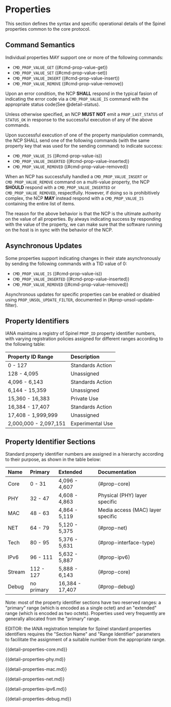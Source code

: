 # Properties

This section defines the syntax and specific operational details
of the Spinel properties common to the core protocol.

## Command Semantics

Individual properties MAY support one or more of the following
commands:

*   `CMD_PROP_VALUE_GET` ((#cmd-prop-value-get))
*   `CMD_PROP_VALUE_SET` ((#cmd-prop-value-set))
*   `CMD_PROP_VALUE_INSERT` ((#cmd-prop-value-insert))
*   `CMD_PROP_VALUE_REMOVE` ((#cmd-prop-value-remove))

Upon an error condition, the NCP **SHALL** respond in the typical
fasion of indicating the error code via a `CMD_PROP_VALUE_IS` command
with the appropriate status code(See @detail-status).

Unless otherwise specified, an NCP **MUST NOT** emit a
`PROP_LAST_STATUS` of `STATUS_OK` in response to the successful
execution of any of the above commands.

Upon successful execution of one of the property manipulation commands, the
NCP SHALL send one of the following commands (with the same property key that
was used for the sending command) to indicate success:

* `CMD_PROP_VALUE_IS` ((#cmd-prop-value-is))
*  `CMD_PROP_VALUE_INSERTED` ((#cmd-prop-value-inserted))
*  `CMD_PROP_VALUE_REMOVED` ((#cmd-prop-value-removed))

When an NCP has successfully handled a `CMD_PROP_VALUE_INSERT` or
`CMD_PROP_VALUE_REMOVE` command on a multi-value property, the NCP
**SHOULD** respond with a `CMD_PROP_VALUE_INSERTED` or
`CMD_PROP_VALUE_REMOVED`, respectfully. However, if doing so is
prohibitively complex, the NCP **MAY** instead respond with a
`CMD_PROP_VALUE_IS` containing the entire list of items.

The reason for the above behavior is that the NCP is the ultimate
authority on the value of all properties. By always indicating success
by responding with the value of the property, we can make sure that
the software running on the host is in sync with the behavior of the NCP.

## Asynchronous Updates

Some properties support indicating changes in their state asynchronously
by sending the following commands with a TID value of 0:

*	`CMD_PROP_VALUE_IS` ((#cmd-prop-value-is))
*   `CMD_PROP_VALUE_INSERTED` ((#cmd-prop-value-inserted))
*   `CMD_PROP_VALUE_REMOVED` ((#cmd-prop-value-removed))

Asynchronous updates for specific properties can be enabled or disabled
using `PROP_UNSOL_UPDATE_FILTER`, documented in (#prop-unsol-update-filter).

## Property Identifiers

IANA maintains a registry of Spinel `PROP_ID` property identifier
numbers, with varying registration policies assigned for different
ranges according to the following table:

Property ID Range     | Description
:---------------------|:-----------------
0 - 127               | Standards Action
128 - 4,095           | Unassigned
4,096 - 6,143         | Standards Action
6,144 - 15,359        | Unassigned
15,360 - 16,383       | Private Use
16,384 - 17,407       | Standards Action
17,408 - 1,999,999    | Unassigned
2,000,000 - 2,097,151 | Experimental Use

## Property Identifier Sections

Standard property identifier numbers are assigned in a hierarchy
according to their purpose, as shown in the table below:

Name   | Primary    | Extended          | Documentation
:------|:-----------|:------------------|:-------------
Core   | 0 - 31     | 4,096 - 4,607     | (#prop-core)
PHY    | 32 - 47    | 4,608 - 4,863     | Physical (PHY) layer specific
MAC    | 48 - 63    | 4,864 - 5,119     | Media access (MAC) layer specific
NET    | 64 - 79    | 5,120 - 5,375     | (#prop-net)
Tech   | 80 - 95    | 5,376 - 5,631     | (#prop-interface-type)
IPv6   | 96 - 111   | 5,632 - 5,887     | (#prop-ipv6)
Stream | 112 - 127  | 5,888 - 6,143     | (#prop-core)
Debug  | no primary | 16,384 - 17,407   | (#prop-debug)

Note: most of the property identifier sections have two reserved
ranges: a "primary" range (which is encoded as a single octet) and an
"extended" range (which is encoded as two octets). Properties used
very frequently are generally allocated from the "primary" range.

EDITOR: the IANA registration template for Spinel standard properties identifiers requires the "Section Name" and "Range Identifier" parameters to facilitate the assignment of a suitable number from the appropriate range.

{{detail-properties-core.md}}

{{detail-properties-phy.md}}

{{detail-properties-mac.md}}

{{detail-properties-net.md}}

{{detail-properties-ipv6.md}}

{{detail-properties-debug.md}}
